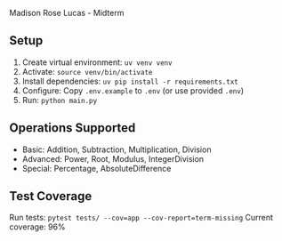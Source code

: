 Madison Rose Lucas - Midterm
## Setup
1. Create virtual environment: `uv venv venv`
2. Activate: `source venv/bin/activate`
3. Install dependencies: `uv pip install -r requirements.txt`
4. Configure: Copy `.env.example` to `.env` (or use provided `.env`)
5. Run: `python main.py`

## Operations Supported
- Basic: Addition, Subtraction, Multiplication, Division
- Advanced: Power, Root, Modulus, IntegerDivision
- Special: Percentage, AbsoluteDifference

## Test Coverage
Run tests: `pytest tests/ --cov=app --cov-report=term-missing`
Current coverage: 96%
